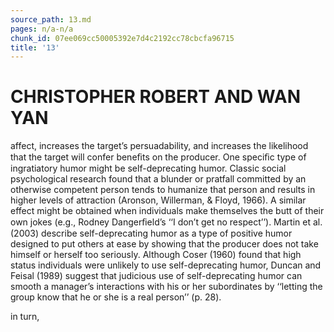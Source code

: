 ```yaml
---
source_path: 13.md
pages: n/a-n/a
chunk_id: 07ee069cc50005392e7d4c2192cc78cbcfa96715
title: '13'
---
```

# CHRISTOPHER ROBERT AND WAN YAN

affect, increases the target’s persuadability, and increases the likelihood that the target will confer beneﬁts on the producer. One speciﬁc type of ingratiatory humor might be self-deprecating humor. Classic social psychological research found that a blunder or pratfall committed by an otherwise competent person tends to humanize that person and results in higher levels of attraction (Aronson, Willerman, & Floyd, 1966). A similar effect might be obtained when individuals make themselves the butt of their own jokes (e.g., Rodney Dangerﬁeld’s ‘‘I don’t get no respect’’). Martin et al. (2003) describe self-deprecating humor as a type of positive humor designed to put others at ease by showing that the producer does not take himself or herself too seriously. Although Coser (1960) found that high status individuals were unlikely to use self-deprecating humor, Duncan and Feisal (1989) suggest that judicious use of self-deprecating humor can smooth a manager’s interactions with his or her subordinates by ‘‘letting the group know that he or she is a real person’’ (p. 28).

in turn,
